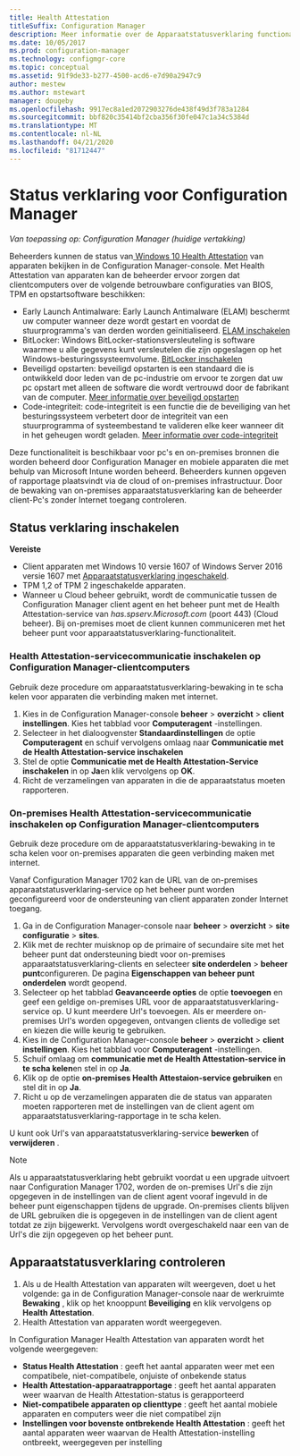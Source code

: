 ```yaml
---
title: Health Attestation
titleSuffix: Configuration Manager
description: Meer informatie over de Apparaatstatusverklaring functionaliteit die wordt weer gegeven in de Configuration Manager-console.
ms.date: 10/05/2017
ms.prod: configuration-manager
ms.technology: configmgr-core
ms.topic: conceptual
ms.assetid: 91f9de33-b277-4500-acd6-e7d90a2947c9
author: mestew
ms.author: mstewart
manager: dougeby
ms.openlocfilehash: 9917ec8a1ed2072903276de438f49d3f783a1284
ms.sourcegitcommit: bbf820c35414bf2cba356f30fe047c1a34c5384d
ms.translationtype: MT
ms.contentlocale: nl-NL
ms.lasthandoff: 04/21/2020
ms.locfileid: "81712447"
---
```

# <a name="health-attestation-for-configuration-manager"></a>Status verklaring voor Configuration Manager

*Van toepassing op: Configuration Manager (huidige vertakking)*

Beheerders kunnen de status van[ Windows 10 Health Attestation](https://technet.microsoft.com/library/mt592023.aspx) van apparaten bekijken in de Configuration Manager-console.  Met Health Attestation van apparaten kan de beheerder ervoor zorgen dat clientcomputers over de volgende betrouwbare configuraties van BIOS, TPM en opstartsoftware beschikken:  

-   Early Launch Antimalware: Early Launch Antimalware (ELAM) beschermt uw computer wanneer deze wordt gestart en voordat de stuurprogramma's van derden worden geïnitialiseerd. [ELAM inschakelen](https://gallery.technet.microsoft.com/How-to-turn-on-Early-84552ec5)  
-   BitLocker: Windows BitLocker-stationsversleuteling is software waarmee u alle gegevens kunt versleutelen die zijn opgeslagen op het Windows-besturingssysteemvolume.  [BitLocker inschakelen](https://gallery.technet.microsoft.com/How-to-turn-on-BitLocker-34294d3d)  
-   Beveiligd opstarten: beveiligd opstarten is een standaard die is ontwikkeld door leden van de pc-industrie om ervoor te zorgen dat uw pc opstart met alleen de software die wordt vertrouwd door de fabrikant van de computer. [Meer informatie over beveiligd opstarten](https://technet.microsoft.com/library/hh824987.aspx)  
-   Code-integriteit: code-integriteit is een functie die de beveiliging van het besturingssysteem verbetert door de integriteit van een stuurprogramma of systeembestand te valideren elke keer wanneer dit in het geheugen wordt geladen. [Meer informatie over code-integriteit](https://technet.microsoft.com/library/dd348642.aspx)  

Deze functionaliteit is beschikbaar voor pc's en on-premises bronnen die worden beheerd door Configuration Manager en mobiele apparaten die met behulp van Microsoft Intune worden beheerd. Beheerders kunnen opgeven of rapportage plaatsvindt via de cloud of on-premises infrastructuur. Door de bewaking van on-premises apparaatstatusverklaring kan de beheerder client-Pc's zonder Internet toegang controleren.

## <a name="enable-health-attestation"></a>Status verklaring inschakelen

 **Vereiste**  

-   Client apparaten met Windows 10 versie 1607 of Windows Server 2016 versie 1607 met [Apparaatstatusverklaring ingeschakeld](https://technet.microsoft.com/windows-server-docs/security/device-health-attestation).
-   TPM 1,2 of TPM 2 ingeschakelde apparaten.
-   Wanneer u Cloud beheer gebruikt, wordt de communicatie tussen de Configuration Manager client agent en het beheer punt met de Health Attestation-service van *has.spserv.Microsoft.com* (poort 443) (Cloud beheer). Bij on-premises moet de client kunnen communiceren met het beheer punt voor apparaatstatusverklaring-functionaliteit.

### <a name="how-to-enable-health-attestation-service-communication-on-configuration-manager-client-computers"></a>Health Attestation-servicecommunicatie inschakelen op Configuration Manager-clientcomputers

Gebruik deze procedure om apparaatstatusverklaring-bewaking in te scha kelen voor apparaten die verbinding maken met internet.

1.  Kies in de Configuration Manager-console **beheer** > **overzicht** > **client instellingen**.  Kies het tabblad voor **Computeragent** -instellingen.  
2.  Selecteer in het dialoogvenster **Standaardinstellingen** de optie **Computeragent** en schuif vervolgens omlaag naar **Communicatie met de Health Attestation-service inschakelen**  
3.  Stel de optie **Communicatie met de Health Attestation-Service inschakelen** in op **Ja**en klik vervolgens op **OK**.  
4. Richt de verzamelingen van apparaten in die de apparaatstatus moeten rapporteren.

### <a name="how-to-enable-on-premises-health-attestation-service-communication-on-configuration-manager-client-computers"></a>On-premises Health Attestation-servicecommunicatie inschakelen op Configuration Manager-clientcomputers
Gebruik deze procedure om de apparaatstatusverklaring-bewaking in te scha kelen voor on-premises apparaten die geen verbinding maken met internet.

Vanaf Configuration Manager 1702 kan de URL van de on-premises apparaatstatusverklaring-service op het beheer punt worden geconfigureerd voor de ondersteuning van client apparaten zonder Internet toegang.

1. Ga in de Configuration Manager-console naar **beheer** > **overzicht** > **site configuratie** > **sites**.
2. Klik met de rechter muisknop op de primaire of secundaire site met het beheer punt dat ondersteuning biedt voor on-premises apparaatstatusverklaring-clients en selecteer **site onderdelen** > **beheer punt**configureren. De pagina **Eigenschappen van beheer punt onderdelen** wordt geopend.
3. Selecteer op het tabblad **Geavanceerde opties** de optie **toevoegen** en geef een geldige on-premises URL voor de apparaatstatusverklaring-service op. U kunt meerdere Url's toevoegen. Als er meerdere on-premises Url's worden opgegeven, ontvangen clients de volledige set en kiezen die wille keurig te gebruiken.
4.  Kies in de Configuration Manager-console **beheer** > **overzicht** > **client instellingen**.  Kies het tabblad voor **Computeragent** -instellingen.  
5.  Schuif omlaag om **communicatie met de Health Attestation-service in te scha kelen**en stel in op **Ja**.
7.  Klik op de optie **on-premises Health Attestaion-service gebruiken** en stel dit in op **Ja**.
8. Richt u op de verzamelingen apparaten die de status van apparaten moeten rapporteren met de instellingen van de client agent om apparaatstatusverklaring-rapportage in te scha kelen.

U kunt ook Url's van apparaatstatusverklaring-service **bewerken** of **verwijderen** .

> [!NOTE]
> Als u apparaatstatusverklaring hebt gebruikt voordat u een upgrade uitvoert naar Configuration Manager 1702, worden de on-premises Url's die zijn opgegeven in de instellingen van de client agent vooraf ingevuld in de beheer punt eigenschappen tijdens de upgrade. On-premises clients blijven de URL gebruiken die is opgegeven in de instellingen van de client agent totdat ze zijn bijgewerkt. Vervolgens wordt overgeschakeld naar een van de Url's die zijn opgegeven op het beheer punt.

## <a name="monitor-device-health-attestation"></a>Apparaatstatusverklaring controleren

1.  Als u de Health Attestation van apparaten wilt weergeven, doet u het volgende: ga in de Configuration Manager-console naar de werkruimte **Bewaking** , klik op het knooppunt **Beveiliging** en klik vervolgens op **Health Attestation**.  
2.  Health Attestation van apparaten wordt weergegeven.  

In Configuration Manager Health Attestation van apparaten wordt het volgende weergegeven:  

-   **Status Health Attestation** : geeft het aantal apparaten weer met een compatibele, niet-compatibele, onjuiste of onbekende status  
-   **Health Attestation-apparaatrapportage** : geeft het aantal apparaten weer waarvan de Health Attestation-status is gerapporteerd  
-   **Niet-compatibele apparaten op clienttype** : geeft het aantal mobiele apparaten en computers weer die niet compatibel zijn  
-   **Instellingen voor bovenste ontbrekende Health Attestation** : geeft het aantal apparaten weer waarvan de Health Attestation-instelling ontbreekt, weergegeven per instelling
